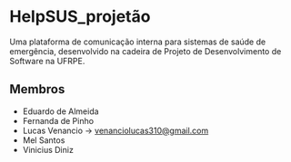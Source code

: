 # HelpSUS_projetão

Uma plataforma de comunicação interna para sistemas de saúde de emergência, desenvolvido na cadeira de Projeto de Desenvolvimento de Software na UFRPE.

## Membros
- Eduardo de Almeida
- Fernanda de Pinho
- Lucas Venancio -> venanciolucas310@gmail.com
- Mel Santos
- Vinicius Diniz
